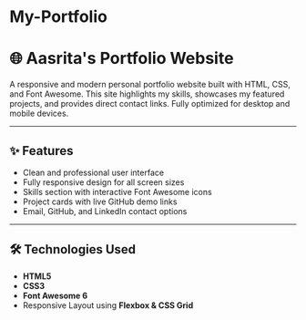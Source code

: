 # My-Portfolio
# 🌐 Aasrita's Portfolio Website

A responsive and modern personal portfolio website built with HTML, CSS, and Font Awesome. This site highlights my skills, showcases my featured projects, and provides direct contact links. Fully optimized for desktop and mobile devices.

---

## ✨ Features

- Clean and professional user interface
- Fully responsive design for all screen sizes
- Skills section with interactive Font Awesome icons
- Project cards with live GitHub demo links
- Email, GitHub, and LinkedIn contact options

---

## 🛠️ Technologies Used

- **HTML5**
- **CSS3**
- **Font Awesome 6**
- Responsive Layout using **Flexbox & CSS Grid**
